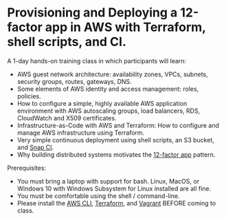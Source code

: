 # Provisioning and Deploying a 12-factor app in AWS with Terraform, shell scripts, and CI.

A 1-day hands-on training class in which participants will learn:

* AWS guest network architecture: availability zones, VPCs, subnets, security groups, routes, gateways, DNS.
* Some elements of AWS identity and access management: roles, policies.
* How to configure a simple, highly available AWS application environment with AWS autoscaling groups, load balancers, RDS, CloudWatch and X509 certificates.
* Infrastructure-as-Code with AWS and Terraform: How to configure and manage AWS infrastructure using Terraform.
* Very simple continuous deployment using shell scripts, an S3 bucket, and [Snap CI](https://snap-ci.com/).
* Why building distributed systems motivates the [12-factor app](https://12factor.net/) pattern.

Prerequisites:

* You must bring a laptop with support for bash. Linux, MacOS, or Windows 10 with Windows Subsystem for Linux installed are all fine.
* You must be comfortable using the shell / command-line.
* Please install the [AWS CLI](https://aws.amazon.com/cli/), [Terraform](https://www.terraform.io/), and [Vagrant](https://www.vagrantup.com/) BEFORE coming to class.

